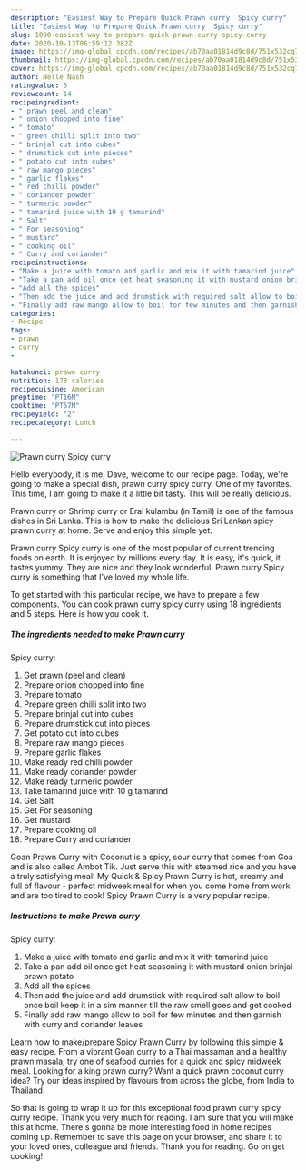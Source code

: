 ```yaml
---
description: "Easiest Way to Prepare Quick Prawn curry  Spicy curry"
title: "Easiest Way to Prepare Quick Prawn curry  Spicy curry"
slug: 1090-easiest-way-to-prepare-quick-prawn-curry-spicy-curry
date: 2020-10-13T06:59:12.382Z
image: https://img-global.cpcdn.com/recipes/ab70aa01814d9c8d/751x532cq70/prawn-curry-spicy-curry-recipe-main-photo.jpg
thumbnail: https://img-global.cpcdn.com/recipes/ab70aa01814d9c8d/751x532cq70/prawn-curry-spicy-curry-recipe-main-photo.jpg
cover: https://img-global.cpcdn.com/recipes/ab70aa01814d9c8d/751x532cq70/prawn-curry-spicy-curry-recipe-main-photo.jpg
author: Nelle Nash
ratingvalue: 5
reviewcount: 14
recipeingredient:
- " prawn peel and clean"
- " onion chopped into fine"
- " tomato"
- " green chilli split into two"
- " brinjal cut into cubes"
- " drumstick cut into pieces"
- " potato cut into cubes"
- " raw mango pieces"
- " garlic flakes"
- " red chilli powder"
- " coriander powder"
- " turmeric powder"
- " tamarind juice with 10 g tamarind"
- " Salt"
- " For seasoning"
- " mustard"
- " cooking oil"
- " Curry and coriander"
recipeinstructions:
- "Make a juice with tomato and garlic and mix it with tamarind juice"
- "Take a pan add oil once get heat seasoning it with mustard onion brinjal prawn potato"
- "Add all the spices"
- "Then add the juice and add drumstick with required salt allow to boil once boil keep it in a sim manner till the raw smell goes and get cooked"
- "Finally add raw mango allow to boil for few minutes and then garnish with curry and coriander leaves"
categories:
- Recipe
tags:
- prawn
- curry
- 

katakunci: prawn curry  
nutrition: 178 calories
recipecuisine: American
preptime: "PT16M"
cooktime: "PT57M"
recipeyield: "2"
recipecategory: Lunch

---
```



![Prawn curry 
Spicy curry](https://img-global.cpcdn.com/recipes/ab70aa01814d9c8d/751x532cq70/prawn-curry-spicy-curry-recipe-main-photo.jpg)

Hello everybody, it is me, Dave, welcome to our recipe page. Today, we're going to make a special dish, prawn curry 
spicy curry. One of my favorites. This time, I am going to make it a little bit tasty. This will be really delicious.

Prawn curry or Shrimp curry or Eral kulambu (in Tamil) is one of the famous dishes in Sri Lanka. This is how to make the delicious Sri Lankan spicy prawn curry at home. Serve and enjoy this simple yet.

Prawn curry 
Spicy curry is one of the most popular of current trending foods on earth. It is enjoyed by millions every day. It is easy, it's quick, it tastes yummy. They are nice and they look wonderful. Prawn curry 
Spicy curry is something that I've loved my whole life.


To get started with this particular recipe, we have to prepare a few components. You can cook prawn curry 
spicy curry using 18 ingredients and 5 steps. Here is how you cook it.

<!--inarticleads1-->

##### The ingredients needed to make Prawn curry 
Spicy curry:

1. Get  prawn (peel and clean)
1. Prepare  onion chopped into fine
1. Prepare  tomato
1. Prepare  green chilli split into two
1. Prepare  brinjal cut into cubes
1. Prepare  drumstick cut into pieces
1. Get  potato cut into cubes
1. Prepare  raw mango pieces
1. Prepare  garlic flakes
1. Make ready  red chilli powder
1. Make ready  coriander powder
1. Make ready  turmeric powder
1. Take  tamarind juice with 10 g tamarind
1. Get  Salt
1. Get  For seasoning
1. Get  mustard
1. Prepare  cooking oil
1. Prepare  Curry and coriander


Goan Prawn Curry with Coconut is a spicy, sour curry that comes from Goa and is also called Ambot Tik. Just serve this with steamed rice and you have a truly satisfying meal! My Quick &amp; Spicy Prawn Curry is hot, creamy and full of flavour - perfect midweek meal for when you come home from work and are too tired to cook! Spicy Prawn Curry is a very popular recipe. 

<!--inarticleads2-->

##### Instructions to make Prawn curry 
Spicy curry:

1. Make a juice with tomato and garlic and mix it with tamarind juice
1. Take a pan add oil once get heat seasoning it with mustard onion brinjal prawn potato
1. Add all the spices
1. Then add the juice and add drumstick with required salt allow to boil once boil keep it in a sim manner till the raw smell goes and get cooked
1. Finally add raw mango allow to boil for few minutes and then garnish with curry and coriander leaves


Learn how to make/prepare Spicy Prawn Curry by following this simple &amp; easy recipe. From a vibrant Goan curry to a Thai massaman and a healthy prawn masala, try one of seafood curries for a quick and spicy midweek meal. Looking for a king prawn curry? Want a quick prawn coconut curry idea? Try our ideas inspired by flavours from across the globe, from India to Thailand. 

So that is going to wrap it up for this exceptional food prawn curry 
spicy curry recipe. Thank you very much for reading. I am sure that you will make this at home. There's gonna be more interesting food in home recipes coming up. Remember to save this page on your browser, and share it to your loved ones, colleague and friends. Thank you for reading. Go on get cooking!
